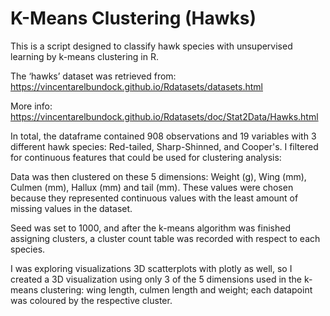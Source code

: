 # K-Means Clustering (Hawks)

This is a script designed to classify hawk species with unsupervised learning by k-means clustering in R.

The ‘hawks’ dataset was retrieved from: https://vincentarelbundock.github.io/Rdatasets/datasets.html

More info: https://vincentarelbundock.github.io/Rdatasets/doc/Stat2Data/Hawks.html


In total, the dataframe contained 908 observations and 19 variables with 3 different hawk species: Red-tailed, Sharp-Shinned, and Cooper's. 
I filtered for continuous features that could be used for clustering analysis: 

Data was then clustered on these 5 dimensions: Weight (g), Wing (mm), Culmen (mm), Hallux (mm) and tail (mm). These values were chosen because 
they represented continuous values with the least amount of missing values in the dataset.

Seed was set to 1000, and after the k-means algorithm was finished assigning clusters, a cluster count table was recorded with respect to each species.

I was exploring visualizations 3D scatterplots with plotly as well, so I created a 3D visualization using only 3 of the 5 dimensions used in the k-means clustering: 
wing length, culmen length and weight; each datapoint was coloured by the respective cluster.
